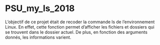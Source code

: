 # PSU_my_ls_2018

L’objectif de ce projet était de recoder la commande ls de l’environnement Linux.
En effet, cette fonction permet d’afficher les fichiers et dossiers qui se trouvent dans le dossier actuel. De plus, en fonction des arguments donnés, les informations varient.
